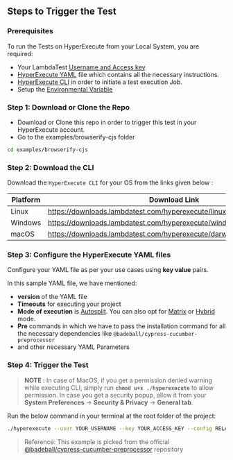 ## Steps to Trigger the Test

### Prerequisites

To run the Tests on HyperExecute from your Local System, you are required:

- Your LambdaTest [Username and Access key](https://www.lamdbdatest.com/support/docs/hyperexecute-how-to-get-my-username-and-access-key/)
- [HyperExecute YAML](https://www.lamdbdatest.com/support/docs/hyperexecute-yaml-version0.2/) file which contains all the necessary instructions.
- [HyperExecute CLI](https://www.lamdbdatest.com/support/docs/hyperexecute-cli-run-tests-on-hyperexecute-grid/) in order to initiate a test execution Job.
- Setup the [Environmental Variable](https://www.lamdbdatest.com/support/docs/hyperexecute-environment-variable-setup/)

### Step 1: Download or Clone the Repo
- Download or Clone this repo in order to trigger this test in your HyperExecute account.
- Go to the examples/browserify-cjs folder
```bash
cd examples/browserify-cjs
```

### Step 2: Download the CLI
Download the `HyperExecute CLI` for your OS from the links given below :

| Platform | Download Link |
| ---------| --------------------------- |
| Linux | https://downloads.lambdatest.com/hyperexecute/linux/hyperexecute |
| Windows | https://downloads.lambdatest.com/hyperexecute/windows/hyperexecute.exe |
| macOS | https://downloads.lambdatest.com/hyperexecute/darwin/hyperexecute |

### Step 3: Configure the HyperExecute YAML files
Configure your YAML file as per your use cases using **key value** pairs.

In this sample YAML file, we have mentioned:

- **version** of the YAML file
- **Timeouts** for executing your project
- **Mode of execution** is [Autosplit](https://www.lamdbdatest.com/support/docs/hyperexecute-auto-split-strategy/). You can also opt for [Matrix](https://www.lamdbdatest.com/support/docs/hyperexecute-matrix-multiplexing-strategy/) or [Hybrid](/support/docs/hyperexecute-hybrid-strategy/) mode.
- **Pre** commands in which we have to pass the installation command for all the necessary dependencies like `@badeball/cypress-cucumber-preprocessor`
- and other necessary YAML Parameters

### Step 4: Trigger the Test

> **NOTE :** In case of MacOS, if you get a permission denied warning while executing CLI, simply run **`chmod u+x ./hyperexecute`** to allow permission. In case you get a security popup, allow it from your **System Preferences** → **Security & Privacy** → **General tab**.

Run the below command in your terminal at the root folder of the project:

```bash
./hyperexecute --user YOUR_USERNAME --key YOUR_ACCESS_KEY --config RELATIVE_PATH_OF_YOUR_YAML_FILE
```

> Reference: This example is picked from the official [@badeball/cypress-cucumber-preprocessor](https://github.com/badeball/cypress-cucumber-preprocessor) repository
